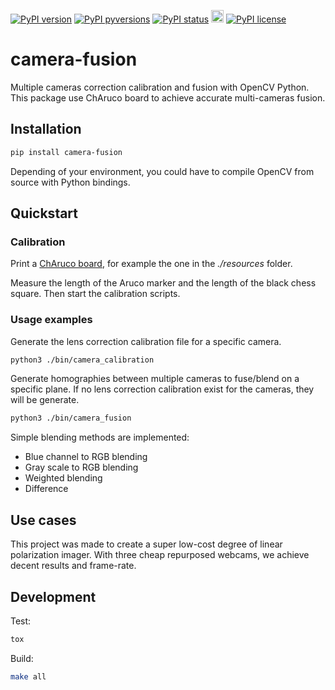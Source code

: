 [![PyPI version](https://img.shields.io/pypi/v/camera-fusion.svg)](https://pypi.python.org/pypi/camera-fusion/)
[![PyPI pyversions](https://img.shields.io/pypi/pyversions/camera-fusion.svg)](https://pypi.python.org/pypi/camera-fusion/)
[![PyPI status](https://img.shields.io/pypi/status/camera-fusion.svg)](https://pypi.python.org/pypi/camera-fusion/)
[<img src="https://cdn.rawgit.com/a1rb4Ck/camera-fusion/master/tests/reports/coverage.svg" with="100%" height="20">](https://htmlpreview.github.io/?https://raw.githubusercontent.com/a1rb4Ck/camera-fusion/master/tests/reports/coverage-html/index.html)
[![PyPI license](https://img.shields.io/pypi/l/camera-fusion.svg)](https://pypi.python.org/pypi/camera-fusion/)  

camera-fusion
==========

Multiple cameras correction calibration and fusion with OpenCV Python.
This package use ChAruco board to achieve accurate multi-cameras fusion.

Installation
----------

```bash
pip install camera-fusion
```
Depending of your environment, you could have to compile OpenCV from source with Python bindings.


Quickstart
----------

### Calibration
Print a [ChAruco board](https://www.uco.es/investiga/grupos/ava/node/26), for example the one in the *./resources* folder.

Measure the length of the Aruco marker and the length of the black chess square. Then start the calibration scripts.

### Usage examples

Generate the lens correction calibration file for a specific camera.

```bash
python3 ./bin/camera_calibration
```

Generate homographies between multiple cameras to fuse/blend on a specific plane. If no lens correction calibration exist for the cameras, they will be generate.

```bash
python3 ./bin/camera_fusion
```

Simple blending methods are implemented:
- Blue channel to RGB blending
- Gray scale to RGB blending
- Weighted blending
- Difference

Use cases
----------

This project was made to create a super low-cost degree of linear polarization imager. With three cheap repurposed webcams, we achieve decent results and frame-rate.

Development
----------

Test:

```bash
tox
```

Build:

```bash
make all
```
